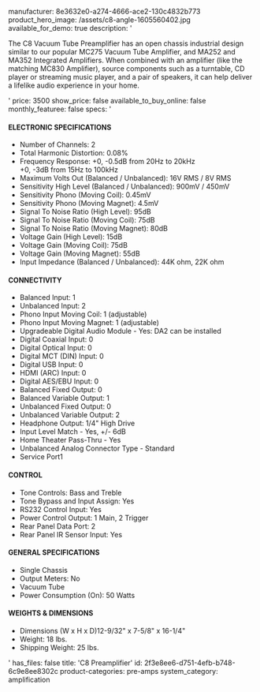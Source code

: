 manufacturer: 8e3632e0-a274-4666-ace2-130c4832b773
product_hero_image: /assets/c8-angle-1605560402.jpg
available_for_demo: true
description: '<p>The C8 Vacuum Tube Preamplifier has an open chassis industrial design similar to our popular MC275 Vacuum Tube Amplifier, and MA252 and MA352 Integrated Amplifiers. When combined with an amplifier (like the matching MC830 Amplifier), source components such as a turntable, CD player or streaming music player, and a pair of speakers, it can help deliver a lifelike audio experience in your home.&nbsp;&nbsp;</p>'
price: 3500
show_price: false
available_to_buy_online: false
monthly_featuree: false
specs: '<h4>ELECTRONIC SPECIFICATIONS</h4><ul><li>Number of Channels: 2</li><li>Total Harmonic Distortion: 0.08%</li><li>Frequency Response: +0, -0.5dB from 20Hz to 20kHz<br>+0, -3dB from 15Hz to 100kHz</li><li>Maximum Volts Out (Balanced / Unbalanced): 16V RMS / 8V RMS</li><li>Sensitivity High Level (Balanced / Unbalanced): 900mV / 450mV</li><li>Sensitivity Phono (Moving Coil): 0.45mV</li><li>Sensitivity Phono (Moving Magnet): 4.5mV</li><li>Signal To Noise Ratio (High Level): 95dB</li><li>Signal To Noise Ratio (Moving Coil): 75dB</li><li>Signal To Noise Ratio (Moving Magnet): 80dB</li><li>Voltage Gain (High Level): 15dB</li><li>Voltage Gain (Moving Coil): 75dB</li><li>Voltage Gain (Moving Magnet): 55dB</li><li>Input Impedance (Balanced / Unbalanced): 44K ohm, 22K ohm</li></ul><h4>CONNECTIVITY</h4><ul><li>Balanced Input: 1</li><li>Unbalanced Input: 2</li><li>Phono Input Moving Coil: 1 (adjustable)</li><li>Phono Input Moving Magnet: 1 (adjustable)</li><li>Upgradeable Digital Audio Module - Yes: DA2 can be installed</li><li>Digital Coaxial Input: 0</li><li>Digital Optical Input: 0</li><li>Digital MCT (DIN) Input: 0</li><li>Digital USB Input: 0</li><li>HDMI (ARC) Input: 0</li><li>Digital AES/EBU Input: 0</li><li>Balanced Fixed Output: 0</li><li>Balanced Variable Output: 1</li><li>Unbalanced Fixed Output: 0</li><li>Unbalanced Variable Output: 2</li><li>Headphone Output: 1/4" High Drive</li><li>Input Level Match - Yes, +/- 6dB</li><li>Home Theater Pass-Thru - Yes</li><li>Unbalanced Analog Connector Type - Standard</li><li>Service Port1</li></ul><h4>CONTROL</h4><ul><li>Tone Controls: Bass and Treble</li><li>Tone Bypass and Input Assign: Yes</li><li>RS232 Control Input: Yes</li><li>Power Control Output: 1 Main, 2 Trigger</li><li>Rear Panel Data Port: 2</li><li>Rear Panel IR Sensor Input: Yes</li></ul><h4>GENERAL SPECIFICATIONS</h4><ul><li>Single Chassis</li><li>Output Meters: No</li><li>Vacuum Tube</li><li>Power Consumption (On): 50 Watts</li></ul><h4>WEIGHTS &amp; DIMENSIONS</h4><ul><li>Dimensions (W x H x D)12-9/32" x 7-5/8" x 16-1/4"</li><li>Weight: 18 lbs.</li><li>Shipping Weight: 25 lbs.</li></ul>'
has_files: false
title: 'C8 Preamplifier'
id: 2f3e8ee6-d751-4efb-b748-6c9e8ee8302c
product-categories: pre-amps
system_category: amplification
